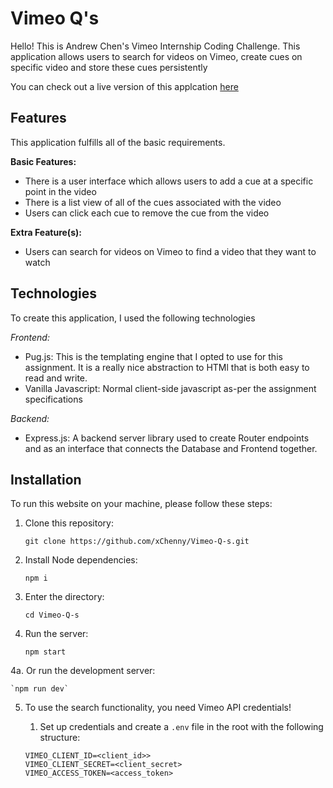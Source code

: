 # Vimeo Q's

Hello! This is Andrew Chen's Vimeo Internship Coding Challenge. This application allows
users to search for videos on Vimeo, create cues on specific video and store these cues
persistently

You can check out a live version of this applcation [here](https://vimeo-qs.herokuapp.com/)

## Features

This application fulfills all of the basic requirements.

**Basic Features:**
- There is a user interface which allows users to add a cue at a specific point in the video
- There is a list view of all of the cues associated with the video
- Users can click each cue to remove the cue from the video

**Extra Feature(s):**
- Users can search for videos on Vimeo to find a video that they want to watch

## Technologies

To create this application, I used the following technologies

*Frontend:*

- Pug.js: This is the templating engine that I opted to use for this assignment. It is a really nice abstraction to HTMl that is both easy to read and write.
- Vanilla Javascript: Normal client-side javascript as-per the assignment specifications

*Backend:*

- Express.js: A backend server library used to create Router endpoints and as an interface that connects the Database and Frontend together.

## Installation

To run this website on your machine, please follow these steps:

1. Clone this repository:

    `git clone https://github.com/xChenny/Vimeo-Q-s.git`

2. Install Node dependencies:

    `npm i`

3. Enter the directory:

    `cd Vimeo-Q-s`

4. Run the server:

    `npm start`

4a. Or run the development server:

    `npm run dev`

5. To use the search functionality, you need Vimeo API credentials!

    1. Set up credentials and create a `.env` file in the root with the following structure:

    ```
    VIMEO_CLIENT_ID=<client_id>>
    VIMEO_CLIENT_SECRET=<client_secret>
    VIMEO_ACCESS_TOKEN=<access_token>
    ```